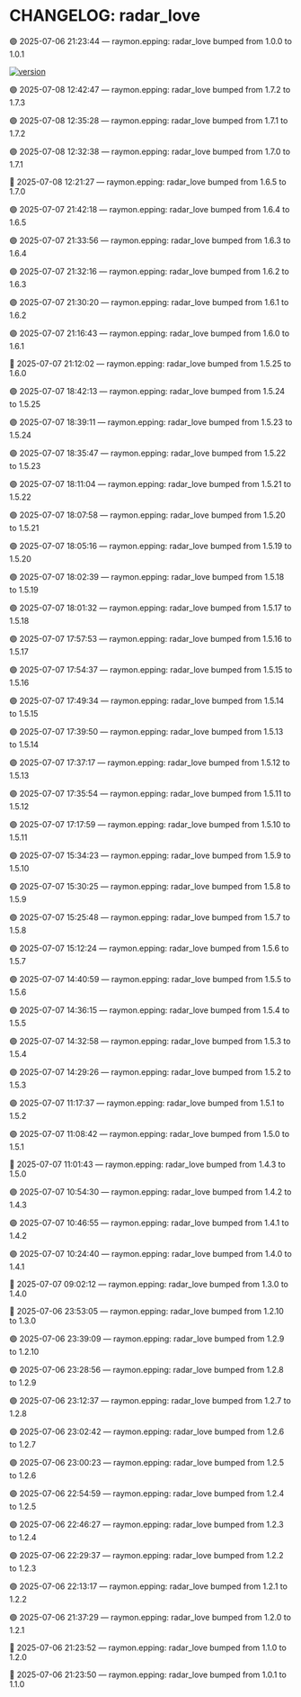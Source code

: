 # CHANGELOG: radar_love

🟣 2025-07-06 21:23:44 — raymon.epping: radar_love bumped from 1.0.0 to 1.0.1

[![version](https://img.shields.io/badge/version-1.7.3-red)](https://github.com/raymonepping)

🟣 2025-07-08 12:42:47 — raymon.epping: radar_love bumped from 1.7.2 to 1.7.3

🟣 2025-07-08 12:35:28 — raymon.epping: radar_love bumped from 1.7.1 to 1.7.2

🟣 2025-07-08 12:32:38 — raymon.epping: radar_love bumped from 1.7.0 to 1.7.1

🔵 2025-07-08 12:21:27 — raymon.epping: radar_love bumped from 1.6.5 to 1.7.0

🟣 2025-07-07 21:42:18 — raymon.epping: radar_love bumped from 1.6.4 to 1.6.5

🟣 2025-07-07 21:33:56 — raymon.epping: radar_love bumped from 1.6.3 to 1.6.4

🟣 2025-07-07 21:32:16 — raymon.epping: radar_love bumped from 1.6.2 to 1.6.3

🟣 2025-07-07 21:30:20 — raymon.epping: radar_love bumped from 1.6.1 to 1.6.2

🟣 2025-07-07 21:16:43 — raymon.epping: radar_love bumped from 1.6.0 to 1.6.1

🔵 2025-07-07 21:12:02 — raymon.epping: radar_love bumped from 1.5.25 to 1.6.0

🟣 2025-07-07 18:42:13 — raymon.epping: radar_love bumped from 1.5.24 to 1.5.25

🟣 2025-07-07 18:39:11 — raymon.epping: radar_love bumped from 1.5.23 to 1.5.24

🟣 2025-07-07 18:35:47 — raymon.epping: radar_love bumped from 1.5.22 to 1.5.23

🟣 2025-07-07 18:11:04 — raymon.epping: radar_love bumped from 1.5.21 to 1.5.22

🟣 2025-07-07 18:07:58 — raymon.epping: radar_love bumped from 1.5.20 to 1.5.21

🟣 2025-07-07 18:05:16 — raymon.epping: radar_love bumped from 1.5.19 to 1.5.20

🟣 2025-07-07 18:02:39 — raymon.epping: radar_love bumped from 1.5.18 to 1.5.19

🟣 2025-07-07 18:01:32 — raymon.epping: radar_love bumped from 1.5.17 to 1.5.18

🟣 2025-07-07 17:57:53 — raymon.epping: radar_love bumped from 1.5.16 to 1.5.17

🟣 2025-07-07 17:54:37 — raymon.epping: radar_love bumped from 1.5.15 to 1.5.16

🟣 2025-07-07 17:49:34 — raymon.epping: radar_love bumped from 1.5.14 to 1.5.15

🟣 2025-07-07 17:39:50 — raymon.epping: radar_love bumped from 1.5.13 to 1.5.14

🟣 2025-07-07 17:37:17 — raymon.epping: radar_love bumped from 1.5.12 to 1.5.13

🟣 2025-07-07 17:35:54 — raymon.epping: radar_love bumped from 1.5.11 to 1.5.12

🟣 2025-07-07 17:17:59 — raymon.epping: radar_love bumped from 1.5.10 to 1.5.11

🟣 2025-07-07 15:34:23 — raymon.epping: radar_love bumped from 1.5.9 to 1.5.10

🟣 2025-07-07 15:30:25 — raymon.epping: radar_love bumped from 1.5.8 to 1.5.9

🟣 2025-07-07 15:25:48 — raymon.epping: radar_love bumped from 1.5.7 to 1.5.8

🟣 2025-07-07 15:12:24 — raymon.epping: radar_love bumped from 1.5.6 to 1.5.7

🟣 2025-07-07 14:40:59 — raymon.epping: radar_love bumped from 1.5.5 to 1.5.6

🟣 2025-07-07 14:36:15 — raymon.epping: radar_love bumped from 1.5.4 to 1.5.5

🟣 2025-07-07 14:32:58 — raymon.epping: radar_love bumped from 1.5.3 to 1.5.4

🟣 2025-07-07 14:29:26 — raymon.epping: radar_love bumped from 1.5.2 to 1.5.3

🟣 2025-07-07 11:17:37 — raymon.epping: radar_love bumped from 1.5.1 to 1.5.2

🟣 2025-07-07 11:08:42 — raymon.epping: radar_love bumped from 1.5.0 to 1.5.1

🔵 2025-07-07 11:01:43 — raymon.epping: radar_love bumped from 1.4.3 to 1.5.0

🟣 2025-07-07 10:54:30 — raymon.epping: radar_love bumped from 1.4.2 to 1.4.3

🟣 2025-07-07 10:46:55 — raymon.epping: radar_love bumped from 1.4.1 to 1.4.2

🟣 2025-07-07 10:24:40 — raymon.epping: radar_love bumped from 1.4.0 to 1.4.1

🔵 2025-07-07 09:02:12 — raymon.epping: radar_love bumped from 1.3.0 to 1.4.0

🔵 2025-07-06 23:53:05 — raymon.epping: radar_love bumped from 1.2.10 to 1.3.0

🟣 2025-07-06 23:39:09 — raymon.epping: radar_love bumped from 1.2.9 to 1.2.10

🟣 2025-07-06 23:28:56 — raymon.epping: radar_love bumped from 1.2.8 to 1.2.9

🟣 2025-07-06 23:12:37 — raymon.epping: radar_love bumped from 1.2.7 to 1.2.8

🟣 2025-07-06 23:02:42 — raymon.epping: radar_love bumped from 1.2.6 to 1.2.7

🟣 2025-07-06 23:00:23 — raymon.epping: radar_love bumped from 1.2.5 to 1.2.6

🟣 2025-07-06 22:54:59 — raymon.epping: radar_love bumped from 1.2.4 to 1.2.5

🟣 2025-07-06 22:46:27 — raymon.epping: radar_love bumped from 1.2.3 to 1.2.4

🟣 2025-07-06 22:29:37 — raymon.epping: radar_love bumped from 1.2.2 to 1.2.3

🟣 2025-07-06 22:13:17 — raymon.epping: radar_love bumped from 1.2.1 to 1.2.2

🟣 2025-07-06 21:37:29 — raymon.epping: radar_love bumped from 1.2.0 to 1.2.1

🔵 2025-07-06 21:23:52 — raymon.epping: radar_love bumped from 1.1.0 to 1.2.0

🔵 2025-07-06 21:23:50 — raymon.epping: radar_love bumped from 1.0.1 to 1.1.0
